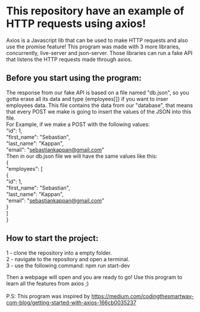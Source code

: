 # This repository have an example of HTTP requests using axios!
Axios is a Javascript lib that can be used to make HTTP requests and also use the promise feature!
This program was made with 3 more libraries, concurrently, live-server and json-server. Those libraries can run a fake API that listens the HTTP requests made through axios.

## Before you start using the program:
The response from our fake API is based on a file named "db.json", so you gotta erase all its data and type {employees[]} if you want to inser employees data. This file contains the data from our "database", that means that every POST we make is going to insert the values of the JSON into this file.<br>
      For Example, if we make a POST with the following values:<br>
      "id": 1,<br>
      "first_name": "Sebastian",<br>
      "last_name": "Kappan",<br>
      "email": "sebastiankappan@gmail.com"<br>
Then in our db.json file we will have the same values like this:<br>
{<br>
  "employees": [<br>
    {<br>
      "id": 1,<br>
      "first_name": "Sebastian",<br>
      "last_name": "Kappan",<br>
      "email": "sebastiankappan@gmail.com"<br>
    }<br>
  ]<br>
}<br>


## How to start the project:
1 - clone the repository into a empty folder.<br>
2 - navigate to the repository and open a terminal.<br>
3 - use the following command: npm run start-dev <br>

Then a webpage will open and you are ready to go! Use this program to learn all the features from axios ;)<br>
<br>
P.S: This program was inspired by https://medium.com/codingthesmartway-com-blog/getting-started-with-axios-166cb0035237
